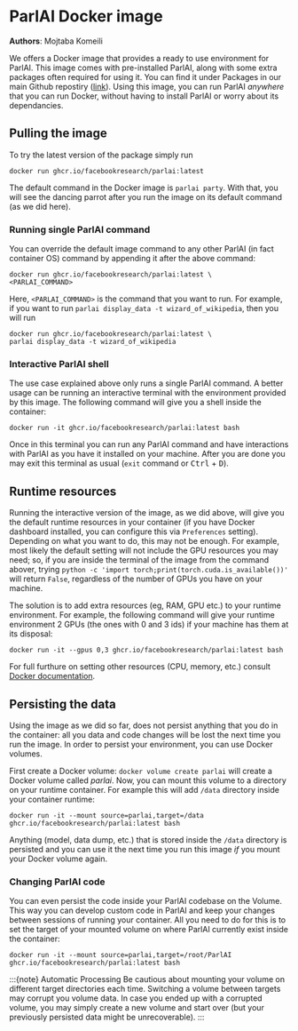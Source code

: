 ParlAI Docker image
==================

**Authors**: Mojtaba Komeili

We offers a Docker image that provides a ready to use environment for ParlAI.
This image comes with pre-installed ParlAI, along with some extra packages often required for using it.
You can find it under Packages in our main Github repostiry ([link](https://github.com/orgs/facebookresearch/packages?repo_name=ParlAI)).
Using this image, you can run ParlAI *anywhere* that you can run Docker, without having to install ParlAI or worry about its dependancies.

## Pulling the image
To try the latest version of the package simply run
```console
docker run ghcr.io/facebookresearch/parlai:latest
```
The default command in the Docker image is `parlai party`.
With that, you will see the dancing parrot after you run the image on its default command (as we did here).

### Running single ParlAI command
You can override the default image command to any other ParlAI (in fact container OS) command by appending it after the above command:
```console
docker run ghcr.io/facebookresearch/parlai:latest \
<PARLAI_COMMAND>
```
Here, `<PARLAI_COMMAND>` is the command that you want to run.
For example, if you want to run `parlai display_data -t wizard_of_wikipedia`,
then you will run
```console
docker run ghcr.io/facebookresearch/parlai:latest \
parlai display_data -t wizard_of_wikipedia
```

### Interactive ParlAI shell
The use case explained above only runs a single ParlAI command.
A better usage can be running an interactive terminal with the environment provided by this image.
The following command will give you a shell inside the container:
```console
docker run -it ghcr.io/facebookresearch/parlai:latest bash
```
Once in this terminal you can run any ParlAI command and have interactions with ParlAI as you have it installed on your machine.
After you are done you may exit this terminal as usual (`exit` command or <kbd>Ctrl</kbd> + <kbd>D</kbd>).

## Runtime resources
Running the interactive version of the image, as we did above, will give you the default runtime resources in your container
(if you have Docker dashboard installed, you can configure this via `Preferences` setting).
Depending on what you want to do, this may not be enough.
For example, most likely the default setting will not include the GPU resources you may need;
so, if you are inside the terminal of the image from the command abover,
trying `python -c 'import torch;print(torch.cuda.is_available())'` will return `False`, regardless of the number of GPUs you have on your machine.

The solution is to add extra resources (eg, RAM, GPU etc.) to your runtime environment.
For example, the following command will give your runtime environment 2 GPUs
(the ones with 0 and 3 ids) if your machine has them at its disposal:
```console
docker run -it --gpus 0,3 ghcr.io/facebookresearch/parlai:latest bash
```
For full furthure on setting other resources (CPU, memory, etc.) consult [Docker documentation](https://docs.docker.com/config/containers/resource_constraints/).

## Persisting the data
Using the image as we did so far, does not persist anything that you do in the container:
all you data and code changes will be lost the next time you run the image.
In order to persist your environment, you can use Docker volumes.

First create a Docker volume: `docker volume create parlai` will create a Docker volume called *parlai*.
Now, you can mount this volume to a directory on your runtime container.
For example this will add `/data` directory inside your container runtime:
```console
docker run -it --mount source=parlai,target=/data ghcr.io/facebookresearch/parlai:latest bash
```
Anything (model, data dump, etc.) that is stored inside the `/data` directory is persisted and you can use it the next time you run this image *if* you mount your Docker volume again.

### Changing ParlAI code
You can even persist the code inside your ParlAI codebase on the Volume.
This way you can develop custom code in ParlAI and keep your changes between sessions of running your container.
All you need to do for this is to set the target of your mounted volume on where ParlAI currently exist inside the container:
```console
docker run -it --mount source=parlai,target=/root/ParlAI ghcr.io/facebookresearch/parlai:latest bash
```
:::{note} Automatic Processing
Be cautious about mounting your volume on different target directories each time.
Switching a volume between targets may corrupt you volume data.
In case you ended up with a corrupted volume, you may simply create a new volume and start over
(but your previously persisted data might be unrecoverable).
:::

